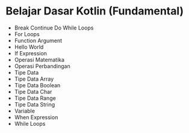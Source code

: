 # Belajar Dasar Kotlin (Fundamental)
* Break Continue
  Do While Loops
* For Loops
* Function Argument
* Hello World
* If Expression
* Operasi Matematika
* Operasi Perbandingan
* Tipe Data
* Tipe Data Array
* Tipe Data Boolean
* Tipe Data Char
* Tipe Data Range
* Tipe Data String
* Variable
* When Expression
* While Loops
